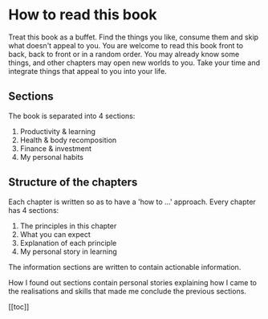 # How to read this book

Treat this book as a buffet. Find the things you like, consume them and skip what doesn't appeal to you. You are welcome to read this book front to back, back to front or in a random order. You may already know some things, and other chapters may open new worlds to you. Take your time and integrate things that appeal to you into your life.

## Sections

The book is separated into 4 sections:

1. Productivity & learning
2. Health & body recomposition
3. Finance & investment
4. My personal habits

## Structure of the chapters

Each chapter is written so as to have a 'how to ...' approach. Every chapter has 4 sections:

1. The principles in this chapter
2. What you can expect
3. Explanation of each principle
4. My personal story in learning

The information sections are written to contain actionable information.

How I found out sections contain personal stories explaining how I came to the realisations and skills that made me conclude the previous sections.

[[toc]]